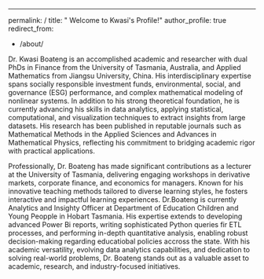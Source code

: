 ---
permalink: /
title: " Welcome to Kwasi's Profile!"
author_profile: true
redirect_from: 
  - /about/
    
Dr. Kwasi Boateng is an accomplished academic and researcher with dual PhDs in Finance from the University of Tasmania, Australia, and Applied Mathematics from Jiangsu University, China. His interdisciplinary expertise spans socially responsible investment funds, environmental, social, and governance (ESG) performance, and complex mathematical modeling of nonlinear systems. In addition to his strong theoretical foundation, he is currently advancing his skills in data analytics, applying statistical, computational, and visualization techniques to extract insights from large datasets. His research has been published in reputable journals such as Mathematical Methods in the Applied Sciences and Advances in Mathematical Physics, reflecting his commitment to bridging academic rigor with practical applications.

Professionally, Dr. Boateng has made significant contributions as a lecturer at the University of Tasmania, delivering engaging workshops in derivative markets, corporate finance, and economics for managers. Known for his innovative teaching methods tailored to diverse learning styles, he fosters interactive and impactful learning experiences. Dr.Boateng is currently Analytics and Insighty Officer at Department of Education Children and  Young Peopple in Hobart Tasmania. His expertise extends to developing advanced Power Bi reports, writing sophisticated Python queries fir ETL processes, and performing in-depth quantitative analysis, enabling robust decision-making regarding educatiobal policies accross the state. With his academic versatility, evolving data analytics capabilities, and dedication to solving real-world problems, Dr. Boateng stands out as a valuable asset to academic, research, and industry-focused initiatives.
